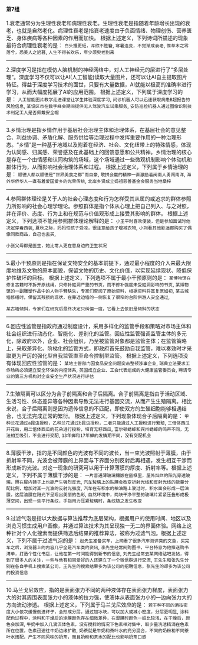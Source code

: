 #### 第7组

1.衰老通常分为生理性衰老和病理性衰老。生理性衰老是指随着年龄增长出现的衰老，也就是自然老化。病理性衰老是指衰老速度由于负面情绪、物理创伤、营养匮乏、身体疾病等各种因素的作用而加快。
根据上述定义，下列诗词所描述的现象最符合病理性衰老的是：
`白头搔更短，浑欲不胜簪`,
`寒暑迭变，不觉渐成衰老`,
`惟草木之零落兮，恐美人之迟暮`,
`人生不得长欢乐，年少须臾老到来`

------

2.深度学习是指在模仿人脑机制的神经网络中，对人工神经元的层进行了“多层处理”。深度学习不仅可以让AI(人工智能)读取大量图片，还可以让AI自主提取图片特征。得益于深度学习技术的面世，只要有大量数据，AI就能以极高的准确率进行学习，从而大幅度拓展了AI的应用范围。
根据上述定义，下列属于深度学习的是：
`人工智能图片教学走进课堂让学生体验深度学习`,
`问诊机器人可以迅速获取病患B超报告的风险信息`,
`某设区市在数字峰会期间提供无人驾驶汽车试乘服务`,
`安防巡检机器人通过图像识别技术判定工人是否佩戴安全帽`

------

3.乡情治理是指乡情作用于基层社会治理主体和治理体系，在基层社会的意见整合、利益协调、矛盾化解、服务供给等治理过程中发挥重要作用的一种治理形态。“乡情”是一种基于地域以及附着在经济、社会、文化纽带上的特殊情感，体现为认同感、归属感、荣誉感及在此基础上的回馈意愿和公共精神。乡情治理的核心是存在一个由情感和认同构筑的场域，这个场域通过一些微观机制影响个体动机和群体行为，从而影响社会治理体系和过程。
根据上述定义，下列属于乡情治理的是：
`顺德人都以顺德是“世界美食之都”而自豪`,
`敢拼会赢的精神一直激励着闽南人勇闯南洋`,
`海外华侨华人一直有着爱国爱乡的光荣传统`,
`北岸乡贤成立妈祖慈善基金会服务当地桑梓`

------

4.参照群体理论是关于人的社会心理态度和行为怎样受其从属的或追求的群体参照力所影响的社会心理学理论。参照群体是指个体从心理上把自己列入、与之对照，并在评价、态度、行为上和在规范与价值观形成上接受其影响的群体。
根据上述定义，下列选项不能用参照群体理论解释的是：
`小王平时喜欢便装，但是参加面试时他决定穿着西装`,
`夏秋之际，妈妈怕孩子受凉，很注意给孩子增减衣物`,
`小刘看其他影迷都购买了偶像同款商品，自己也去买`,

`小张父母都是医生，她比常人更在意身边的卫生状况`

------

5.最小干预原则是指在保证文物安全的基本前提下，通过最小程度的介入来最大限度地维系文物的原本面貌，保留文物的历史、文化价值，以实现延续现状、降低保护性破坏的目标。
根据上述定义，下列选项不属于最小干预原则的是：
`某博物馆在修复古籍时不拆开原线绳，只修补蛀洞严重的书页，而不修补强度未受蛀洞影响的书页`,
`某博物馆的一副雕塑作品中的人物手臂缺失，专家们查阅了原始资料，根据资料将其复原如初`,
`某古城墙修缮时，保留其残损的现状，在靠近边墙的一侧恢复了很窄的台阶供游人安全通过`,

`某古塔倾斜，专家们在研究后最终决定只纠偏一度，它看上去依旧是倾斜的状态`

------

6.回应性监管是指政府通过制度设计，采用多样化的监管手段和策略对市场主体和社会组织进行动态化、智能化、差别化的监管。回应性监管强调监管主体的多元化，除政府以外，企业、社会组织，乃至被监管对象都是监管主体；在监管策略上，采取差异化、阶梯化的监管方式，即政府首先鼓励自我监管，难以奏效时才采取更为严厉的强化型自我监管直至命令控制型监管。
根据上述定义，下列选项没有体现回应性监管的是：
`某地主管部门因食品安全问题突击整顿涉事企业`,
`瑞典立法要求工作场所必须建立安全环保的内控体系`,
`英国成立企业、工会代表组成的大健康监管委员会`,
`聘请专业的第三方机构对企业安全生产状况进行评估`

------

7.生殖隔离可以区分为合子前隔离和合子后隔离。合子前隔离是指由于活动区域、生活习性、体态差异等各种因素导致无法进行基因交流，从而产生生殖隔离。相比来说，合子后隔离则是因为遗传信息的不匹配，即使双方的生殖细胞能够相遇结合，也无法完成正常的繁衍。
根据上述定义，下列现象体现合子后隔离的是：
`甲种兰花通过a昆虫授粉，乙种兰花通过b昆虫授粉，二者只能通过人工授粉进行繁殖`,
`三倍体西瓜开花后，用二倍体西瓜的花朵进行授粉，培育无籽西瓜`,
`富尔顿蟋蟀和宾州蟋蟀的鸣声不同，无法相互吸引，不会进行交配`,
`13年蝉和17年蝉的发情期不同，没有交配机会`

------

8.薄膜干涉，指的是不同颜色的光波有不同的波长，当一束光波照射于薄膜，由于折射率不同，光波会被薄膜的上界面与下界面分别反射后再相遇，发生相互干涉而形成新的光波。对这一现象的研究可以用于计算薄膜的厚度、折射率等。根据上述定义，下列不属于薄膜干涉的是：
`一片普通薄玻璃镶嵌在窗框里，屋外灿烂的阳光穿透玻璃，照在屋内镜子上也能产生强烈反光`,
`汽车玻璃上的贴膜会改变折射光线和反射光线的能量分配比例，增加对某一光波的反射光强度`,
`汽车在有积水的柏油路上驶过时，积水面会形成一层油膜，这层油膜在阳光下呈现出美丽的色彩`,
`自然环境中，两块干净平整的玻璃片紧紧压叠形成极薄空间，出现一些平行条纹，手指用力压紧玻璃时，条纹随之发生改变`

------

9.过滤气泡是指以大数据与算法推荐为底层架构，根据用户的使用时间、地区以及浏览习惯生成用户画像，并通过算法技术为其呈现独一无二的界面体验。网络上这种针对个人化搜索而提供筛选后结果的推荐算法，被称为过滤气泡。根据上述定义，下列不属于过滤气泡的是：
`赵先生准备买车，上网看了很多汽车测评类的文章，买完车之后，浏览器上的内容几乎全是汽车类的资讯`,
`李先生经常网购图书，平台特意为他推送购书清单，打造个性化书店，让他在第一时间能得到新书的信息`,
`刘先生经常去某网络贴吧发帖，得到了很多人的关注，一些与他有相同爱好的人还建立了一个微信群进行交流`,
`王先生和张先生分别在各自手机上搜索某公司，王先生的搜索结果多为该公司的招聘信息，张先生的却多为该公司的投资信息`

------

10.马兰戈尼效应，指的是表面张力不同的两种液体存在表面张力梯度，表面张力大的对其周围表面张力小的液体的拉力强，使液体从表面张力小的一边向张力大的方向流动渗透。
根据上述定义，下列属于马兰戈尼效应的是：
`若干种不同的酒按密度大小依次缓慢倒进杯子，会形成分层，通过加冰块，可以加大或减小密度，分层更明显`,
`涂料配色过程中，涂料和干燥后的涂膜颜色存在细微差异，在湿膜时颜色一般比较浅，在干燥后，颜色会加深`,
`牛奶中加入几滴流体色素，没有搅拌的情况下色素相对集中，取少量洗洁精滴在色素所在位置，色素迅速往牛奶边缘扩散`,
`奶茶就是牛奶和茶叶水的充分混合，不同的奶粉和不同茶叶水搭配，产生不同风味的奶茶，而且奶粉和茶水的配比也影响奶茶口感`